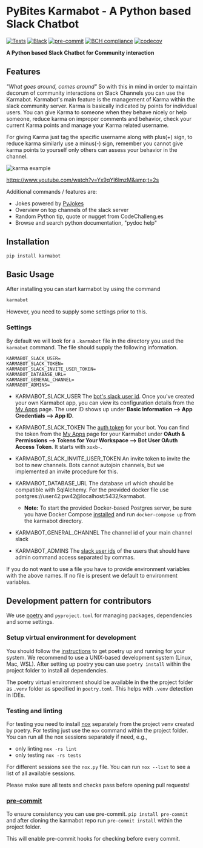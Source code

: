 # PyBites Karmabot - A Python based Slack Chatbot

[![Tests](https://github.com/pogross/karmabot/workflows/Tests/badge.svg)](https://github.com/pogross/karmabot/actions?workflow=Tests) [![Black](https://img.shields.io/badge/code%20style-black-000000.svg)](https://github.com/psf/black) [![pre-commit](https://img.shields.io/badge/pre--commit-enabled-brightgreen?logo=pre-commit&logoColor=white)](https://github.com/pre-commit/pre-commit) [![BCH compliance](https://bettercodehub.com/edge/badge/pybites/karmabot?branch=master)](https://bettercodehub.com/) [![codecov](https://codecov.io/gh/pogross/karmabot/branch/hypermodern-karmabot/graph/badge.svg)](https://codecov.io/gh/pogross/karmabot)

**A Python based Slack Chatbot for Community interaction**

## Features

_*"What goes around, comes around"*_ So with this in mind in order to maintain decorum of community interactions on Slack Channels you can use the Karmabot. 
Karmabot's main feature is the management of Karma within the slack community server. Karma is basically indicated by points for individual users. You can give Karma to someone when they behave nicely or help someone, reduce karma on improper comments and behavior, check your current Karma points and manage your Karma related username.

For giving Karma just tag the specific username along with plus(+) sign, to reduce karma similarly use a minus(-) sign, remember you cannot give karma points to yourself only others can assess your behavior in the channel.

![karma example](https://www.pogross.de/uploads/karmabot.png)

https://www.youtube.com/watch?v=Yx9qYl6lmzM&amp;t=2s

Additional commands / features are:

- Jokes powered by [PyJokes](https://github.com/pyjokes/pyjokes)
- Overview on top channels of the slack server
- Random Python tip, quote or nugget from CodeChalleng.es
- Browse and search python documentation, "pydoc help"

## Installation

`pip install karmabot`

## Basic Usage

After installing you can start karmabot by using the command

```bash
karmabot
```

However, you need to supply some settings prior to this.

### Settings

By default we will look for a `.karmabot` file in the directory you used the `karmabot` command. The file should supply the following information.

```env
KARMABOT_SLACK_USER=
KARMABOT_SLACK_TOKEN=
KARMABOT_SLACK_INVITE_USER_TOKEN=
KARMABOT_DATABASE_URL=
KARMABOT_GENERAL_CHANNEL=
KARMABOT_ADMINS=
```

- KARMABOT_SLACK_USER
  The [bot's slack user id](https://slack.com/help/articles/115005265703-Create-a-bot-for-your-workspace). Once you've created your own Karmabot app, you can view its configuration details from the [My Apps](https://api.slack.com/apps/) page. The user ID shows up under **Basic Information --> App Credentials --> App ID**.

- KARMABOT_SLACK_TOKEN
  The [auth token](https://slack.com/help/articles/115005265703-Create-a-bot-for-your-workspace) for your bot. You can find the token from the [My Apps](https://api.slack.com/apps/) page for your Karmabot under **OAuth & Permissions --> Tokens for Your Workspace --> Bot User OAuth Access Token**. It starts with `xoxb-`.

- KARMABOT_SLACK_INVITE_USER_TOKEN
  An invite token to invite the bot to new channels. Bots cannot autojoin channels, but we implemented an invite procedure for this.

- KARMABOT_DATABASE_URL
  The database url which should be compatible with SqlAlchemy. For the provided docker file use postgres://user42:pw42@localhost:5432/karmabot.

  - **Note:** To start the provided Docker-based Postgres server, be sure you have Docker Compose [installed](https://docs.docker.com/compose/install/) and run `docker-compose up` from the karmabot directory.

- KARMABOT_GENERAL_CHANNEL
  The channel id of your main channel slack

- KARMABOT_ADMINS
  The [slack user ids](https://api.slack.com/methods/users.identity) of the users that should have admin command access separated by commas.

If you do not want to use a file you have to provide environment variables with the above names. If no file is present we default to environment variables.

## Development pattern for contributors

We use [poetry](https://github.com/python-poetry/poetry) and `pyproject.toml` for managing packages, dependencies and some settings.

### Setup virtual environment for development

You should follow the [instructions](https://github.com/python-poetry/poetry) to get poetry up and running for your system. We recommend to use a UNIX-based development system (Linux, Mac, WSL). After setting up poetry you can use `poetry install` within the project folder to install all dependencies.

The poetry virtual environment should be available in the the project folder as `.venv` folder as specified in `poetry.toml`. This helps with `.venv` detection in IDEs.

### Testing and linting

For testing you need to install [nox](https://nox.thea.codes/en/stable/) separately from the project venv created by poetry. For testing just use the `nox` command within the project folder. You can run all the nox sessions separately if need, e.g.,

- only linting `nox -rs lint`
- only testing `nox -rs tests`

For different sessions see the `nox.py` file. You can run `nox --list` to see a list of all available sessions.

Please make sure all tests and checks pass before opening pull requests!

### [pre-commit](https://pre-commit.com/)

To ensure consistency you can use pre-commit. `pip install pre-commit` and after cloning the karmabot repo run `pre-commit install` within the project folder.

This will enable pre-commit hooks for checking before every commit.
